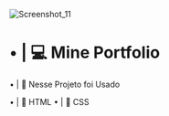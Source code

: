 ![Screenshot_11](https://user-images.githubusercontent.com/91854324/204977032-54f23cf7-614b-4696-a14d-56f9c9f663db.png)



## <h1>• | 💻 Mine Portfolio</h1>

• | 💎 Nesse Projeto foi Usado 

• | 📁 HTML
• | 📁 CSS

